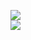 [![](https://img.shields.io/badge/Made%20With-Github%20Spray-lightgrey.svg?style=for-the-badge&logo=github)](https://github.com/Annihil/github-spray#5530)  
[![](https://i.imgur.com/2DrTn0Z.gif)](https://github.com/Annihil/github-spray)